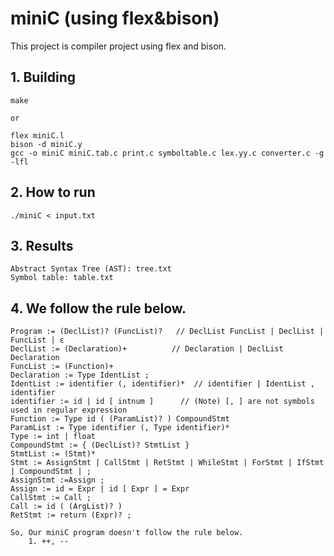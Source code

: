 miniC (using flex&bison)
========
This project is compiler project using flex and bison.

## 1. Building
    make
    
    or

    flex miniC.l
    bison -d miniC.y
    gcc -o miniC miniC.tab.c print.c symboltable.c lex.yy.c converter.c -g -lfl
    
## 2. How to run
    ./miniC < input.txt

## 3. Results
    Abstract Syntax Tree (AST): tree.txt
    Symbol table: table.txt

## 4. We follow the rule below.

    Program := (DeclList)? (FuncList)?   // DeclList FuncList | DeclList | FuncList | ε
    DeclList := (Declaration)+          // Declaration | DeclList Declaration
    FuncList := (Function)+
    Declaration := Type IdentList ;
    IdentList := identifier (, identifier)*  // identifier | IdentList , identifier
    identifier := id | id [ intnum ]      // (Note) [, ] are not symbols used in regular expression
    Function := Type id ( (ParamList)? ) CompoundStmt
    ParamList := Type identifier (, Type identifier)*
    Type := int | float
    CompoundStmt := { (DeclList)? StmtList }
    StmtList := (Stmt)*
    Stmt := AssignStmt | CallStmt | RetStmt | WhileStmt | ForStmt | IfStmt | CompoundStmt | ;
    AssignStmt :=Assign ; 
    Assign := id = Expr | id [ Expr ] = Expr
    CallStmt := Call ;
    Call := id ( (ArgList)? )
    RetStmt := return (Expr)? ; 
    
    So, Our miniC program doesn't follow the rule below.
        1. ++, --
        
   
